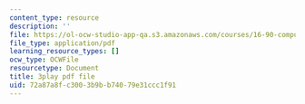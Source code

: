 ```yaml
---
content_type: resource
description: ''
file: https://ol-ocw-studio-app-qa.s3.amazonaws.com/courses/16-90-computational-methods-in-aerospace-engineering-spring-2014/72a87a8fc3003b9bb74079e31ccc1f91_5sq9vxCG_dQ.pdf
file_type: application/pdf
learning_resource_types: []
ocw_type: OCWFile
resourcetype: Document
title: 3play pdf file
uid: 72a87a8f-c300-3b9b-b740-79e31ccc1f91
---
```

